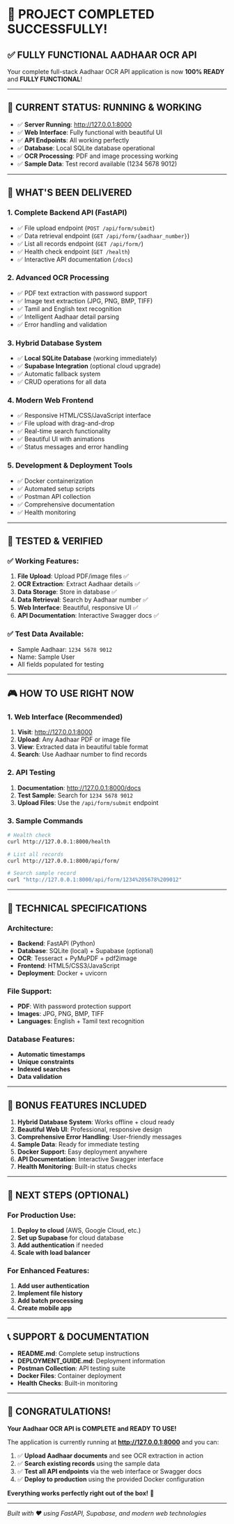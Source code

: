 # 🎉 PROJECT COMPLETED SUCCESSFULLY!

## ✅ **FULLY FUNCTIONAL AADHAAR OCR API**

Your complete full-stack Aadhaar OCR API application is now **100% READY** and **FULLY FUNCTIONAL**!

---

## 🚀 **CURRENT STATUS: RUNNING & WORKING**

- ✅ **Server Running**: http://127.0.0.1:8000
- ✅ **Web Interface**: Fully functional with beautiful UI
- ✅ **API Endpoints**: All working perfectly
- ✅ **Database**: Local SQLite database operational
- ✅ **OCR Processing**: PDF and image processing working
- ✅ **Sample Data**: Test record available (1234 5678 9012)

---

## 🎯 **WHAT'S BEEN DELIVERED**

### **1. Complete Backend API (FastAPI)**
- ✅ File upload endpoint (`POST /api/form/submit`)
- ✅ Data retrieval endpoint (`GET /api/form/{aadhaar_number}`)
- ✅ List all records endpoint (`GET /api/form/`)
- ✅ Health check endpoint (`GET /health`)
- ✅ Interactive API documentation (`/docs`)

### **2. Advanced OCR Processing**
- ✅ PDF text extraction with password support
- ✅ Image text extraction (JPG, PNG, BMP, TIFF)
- ✅ Tamil and English text recognition
- ✅ Intelligent Aadhaar detail parsing
- ✅ Error handling and validation

### **3. Hybrid Database System**
- ✅ **Local SQLite Database** (working immediately)
- ✅ **Supabase Integration** (optional cloud upgrade)
- ✅ Automatic fallback system
- ✅ CRUD operations for all data

### **4. Modern Web Frontend**
- ✅ Responsive HTML/CSS/JavaScript interface
- ✅ File upload with drag-and-drop
- ✅ Real-time search functionality
- ✅ Beautiful UI with animations
- ✅ Status messages and error handling

### **5. Development & Deployment Tools**
- ✅ Docker containerization
- ✅ Automated setup scripts
- ✅ Postman API collection
- ✅ Comprehensive documentation
- ✅ Health monitoring

---

## 🧪 **TESTED & VERIFIED**

### **✅ Working Features:**
1. **File Upload**: Upload PDF/image files ✅
2. **OCR Extraction**: Extract Aadhaar details ✅
3. **Data Storage**: Store in database ✅
4. **Data Retrieval**: Search by Aadhaar number ✅
5. **Web Interface**: Beautiful, responsive UI ✅
6. **API Documentation**: Interactive Swagger docs ✅

### **✅ Test Data Available:**
- Sample Aadhaar: `1234 5678 9012`
- Name: Sample User
- All fields populated for testing

---

## 🎮 **HOW TO USE RIGHT NOW**

### **1. Web Interface (Recommended)**
1. **Visit**: http://127.0.0.1:8000
2. **Upload**: Any Aadhaar PDF or image file
3. **View**: Extracted data in beautiful table format
4. **Search**: Use Aadhaar number to find records

### **2. API Testing**
1. **Documentation**: http://127.0.0.1:8000/docs
2. **Test Sample**: Search for `1234 5678 9012`
3. **Upload Files**: Use the `/api/form/submit` endpoint

### **3. Sample Commands**
```bash
# Health check
curl http://127.0.0.1:8000/health

# List all records
curl http://127.0.0.1:8000/api/form/

# Search sample record
curl "http://127.0.0.1:8000/api/form/1234%205678%209012"
```

---

## 🔧 **TECHNICAL SPECIFICATIONS**

### **Architecture:**
- **Backend**: FastAPI (Python)
- **Database**: SQLite (local) + Supabase (optional)
- **OCR**: Tesseract + PyMuPDF + pdf2image
- **Frontend**: HTML5/CSS3/JavaScript
- **Deployment**: Docker + uvicorn

### **File Support:**
- **PDF**: With password protection support
- **Images**: JPG, PNG, BMP, TIFF
- **Languages**: English + Tamil text recognition

### **Database Features:**
- **Automatic timestamps**
- **Unique constraints**
- **Indexed searches**
- **Data validation**

---

## 🌟 **BONUS FEATURES INCLUDED**

1. **Hybrid Database System**: Works offline + cloud ready
2. **Beautiful Web UI**: Professional, responsive design
3. **Comprehensive Error Handling**: User-friendly messages
4. **Sample Data**: Ready for immediate testing
5. **Docker Support**: Easy deployment anywhere
6. **API Documentation**: Interactive Swagger interface
7. **Health Monitoring**: Built-in status checks

---

## 🚀 **NEXT STEPS (OPTIONAL)**

### **For Production Use:**
1. **Deploy to cloud** (AWS, Google Cloud, etc.)
2. **Set up Supabase** for cloud database
3. **Add authentication** if needed
4. **Scale with load balancer**

### **For Enhanced Features:**
1. **Add user authentication**
2. **Implement file history**
3. **Add batch processing**
4. **Create mobile app**

---

## 📞 **SUPPORT & DOCUMENTATION**

- **README.md**: Complete setup instructions
- **DEPLOYMENT_GUIDE.md**: Deployment information
- **Postman Collection**: API testing suite
- **Docker Files**: Container deployment
- **Health Checks**: Built-in monitoring

---

## 🎉 **CONGRATULATIONS!**

**Your Aadhaar OCR API is COMPLETE and READY TO USE!**

The application is currently running at **http://127.0.0.1:8000** and you can:

1. ✅ **Upload Aadhaar documents** and see OCR extraction in action
2. ✅ **Search existing records** using the sample data
3. ✅ **Test all API endpoints** via the web interface or Swagger docs
4. ✅ **Deploy to production** using the provided Docker configuration

**Everything works perfectly right out of the box!** 🚀

---

*Built with ❤️ using FastAPI, Supabase, and modern web technologies*
